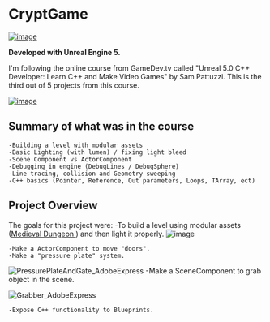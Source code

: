 # CryptGame
[![image](https://user-images.githubusercontent.com/78411295/173550543-bd1d7513-1637-4c6a-987c-e7b7b2aa4139.png)](https://youtu.be/OkQ3bLqNyIM)


**Developed with Unreal Engine 5.**

I'm following the online course from GameDev.tv called "Unreal 5.0 C++ Developer: Learn C++ and Make Video Games" by Sam Pattuzzi.
This is the third out of 5 projects from this course.

[![image](https://user-images.githubusercontent.com/78411295/173539420-5de5bcd0-1524-40e7-bf13-67c202a53426.png)](https://www.gamedev.tv/courses/)

## Summary of what was in the course

    -Building a level with modular assets
    -Basic Lighting (with lumen) / fixing light bleed
    -Scene Component vs ActorComponent
    -Debugging in engine (DebugLines / DebugSphere)
    -Line tracing, collision and Geometry sweeping
    -C++ basics (Pointer, Reference, Out parameters, Loops, TArray, ect)

## Project Overview 


The goals for this project were:
    -To build a level using modular assets ([Medieval Dungeon
](https://www.unrealengine.com/marketplace/en-US/product/a5b6a73fea5340bda9b8ac33d877c9e2?sessionInvalidated=true)) and then light it properly. 
![image](https://user-images.githubusercontent.com/78411295/173544692-0b327af1-5946-4f61-aa36-dd0276d80623.png)

    -Make a ActorComponent to move "doors".
    -Make a "pressure plate" system. 

![PressurePlateAndGate_AdobeExpress](https://user-images.githubusercontent.com/78411295/173548412-72a37b5f-6b95-41a9-b153-a6193913ab64.gif)
    -Make a SceneComponent to grab object in the scene. 

![Grabber_AdobeExpress](https://user-images.githubusercontent.com/78411295/173548752-4ccb6d25-97a1-4978-944b-fa07d91a0b2a.gif)

    -Expose C++ functionality to Blueprints.



